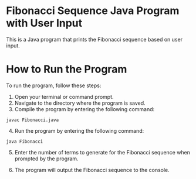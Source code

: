 # Fibonacci Sequence Java Program with User Input
This is a Java program that prints the Fibonacci sequence based on user input.

# How to Run the Program
To run the program, follow these steps:

1. Open your terminal or command prompt.
2. Navigate to the directory where the program is saved.
3. Compile the program by entering the following command:

```shell
javac Fibonacci.java
```

4. Run the program by entering the following command:

```shell
java Fibonacci
```

5. Enter the number of terms to generate for the Fibonacci sequence when prompted by the program.

6. The program will output the Fibonacci sequence to the console.

